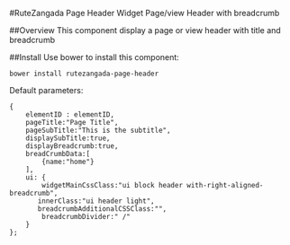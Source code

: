 #RuteZangada Page Header Widget
Page/view Header with breadcrumb

##Overview
This component display a page or view header with title and breadcrumb  

##Install
Use bower to install this component:

```
bower install rutezangada-page-header
```

Default parameters:
```
{
    elementID : elementID,
    pageTitle:"Page Title",
    pageSubTitle:"This is the subtitle",
    displaySubTitle:true,
    displayBreadcrumb:true,
    breadCrumbData:[
        {name:"home"}
    ],
    ui: {
        widgetMainCssClass:"ui block header with-right-aligned-breadcrumb",
       innerClass:"ui header light",
       breadcrumbAdditionalCSSClass:"",
        breadcrumbDivider:" /"
    }
};
```